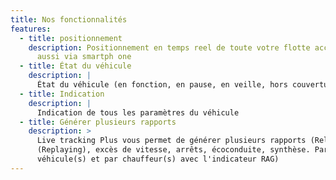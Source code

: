 ```yaml
---
title: Nos fonctionnalités
features:
  - title: positionnement
    description: Positionnement en temps reel de toute votre flotte acce ssible
      aussi via smartph one
  - title: État du véhicule
    description: |
      État du véhicule (en fonction, en pause, en veille, hors couverture GPRS)
  - title: Indication
    description: |
      Indication de tous les paramètres du véhicule
  - title: Générer plusieurs rapports
    description: >
      Live tracking Plus vous permet de générer plusieurs rapports (Relecture
      (Replaying), excès de vitesse, arrêts, écoconduite, synthèse. Par
      véhicule(s) et par chauffeur(s) avec l'indicateur RAG)
---
```

